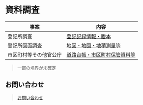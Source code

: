 # 資料調査

|事案|内容|
|-|-|
|登記所調査|[登記記録情報・謄本](acquired-data/matters)|
|登記所図面調査|[地図・地図・地積測量等](acquired-data/drawing)|
|市区町村等その他官公庁|[道路台帳・市区町村保管資料等](acquired-data/public)|

> 一部の境界が未確定

## お問い合わせ
> [お問い合わせ](little-river.jp)

